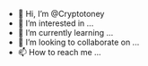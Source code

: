 - 👋 Hi, I’m @Cryptotoney
- 👀 I’m interested in ...
- 🌱 I’m currently learning ...
- 💞️ I’m looking to collaborate on ...
- 📫 How to reach me ...

<!---
Cryptotoney/Cryptotoney is a ✨ special ✨ repository because its `README.md` (this file) appears on your GitHub profile.
You can click the Preview link to take a look at your changes.
--->

